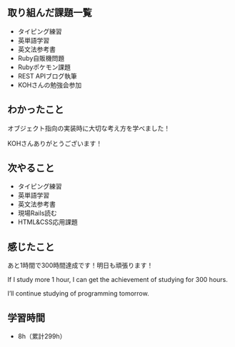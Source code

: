 ## 取り組んだ課題一覧
- タイピング練習
- 英単語学習
- 英文法参考書
- Ruby自販機問題
- Rubyポケモン課題
- REST APIブログ執筆
- KOHさんの勉強会参加
## わかったこと
オブジェクト指向の実装時に大切な考え方を学べました！

KOHさんありがとうございます！
## 次やること
- タイピング練習
- 英単語学習
- 英文法参考書
- 現場Rails読む
- HTML&CSS応用課題
## 感じたこと
あと1時間で300時間達成です！明日も頑張ります！

If I study more 1 hour, I can get the achievement of studying for 300 hours.

I’ll continue studying of programming tomorrow.

## 学習時間
- 8h（累計299h）
